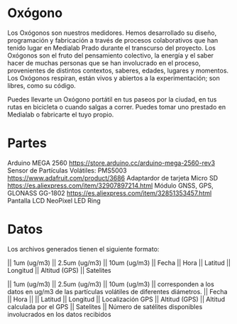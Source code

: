 # Oxógono

Los Oxógonos son nuestros medidores. Hemos desarrollado su diseño, programación y fabricación a través de procesos colaborativos que han tenido lugar en Medialab Prado durante el transcurso del proyecto. Los Oxógonos son el fruto del pensamiento colectivo, la energía y el saber hacer de muchas personas que se han involucrado en el proceso, provenientes de distintos contextos, saberes, edades, lugares y momentos. Los Oxógonos respiran, están vivos y abiertos a la experimentación; son libres, como su código. 

Puedes llevarte un Oxógono portátil en tus paseos por la ciudad, en tus rutas en bicicleta o cuando salgas a correr. Puedes tomar uno prestado en Medialab o fabricarte el tuyo propio. 

# Partes

Arduino MEGA 2560 https://store.arduino.cc/arduino-mega-2560-rev3
Sensor de Partículas Volátiles: PMS5003 https://www.adafruit.com/product/3686
Adaptardor de tarjeta Micro SD https://es.aliexpress.com/item/32907897214.html
Módulo GNSS, GPS, GLONASS GG-1802 https://es.aliexpress.com/item/32851353457.html
Pantalla LCD
NeoPixel LED Ring

# Datos
Los archivos generados tienen el siguiente formato:

|| 1um (ug/m3) || 2.5um (ug/m3) || 10um (ug/m3) || Fecha || Hora || Latitud || Longitud || Altitud (GPS) || Satelites 

|| 1um (ug/m3) || 2.5um (ug/m3) || 10um (ug/m3) || corresponden a los datos en ug/m3 de las partículas volátiles de diferentes diámetros.
|| Fecha || Hora ||
|| Latitud || Longitud || Localización GPS
|| Altitud (GPS) || Altitud calculada por el GPS
|| Satelites || Número de satélites disponibles involucrados en los datos recibidos
